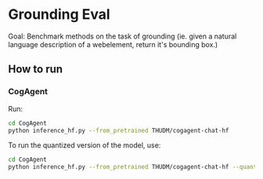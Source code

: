 # Grounding Eval
Goal: Benchmark methods on the task of grounding (ie. given a natural language description of a webelement, return it's bounding box.)

## How to run

### CogAgent

Run:
```bash
cd CogAgent
python inference_hf.py --from_pretrained THUDM/cogagent-chat-hf
```

To run the quantized version of the model, use:
```bash
cd CogAgent
python inference_hf.py --from_pretrained THUDM/cogagent-chat-hf --quant 4
```
